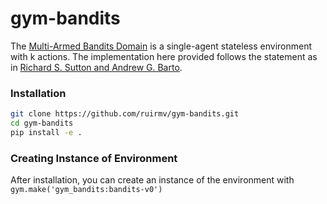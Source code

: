 # gym-bandits
The [Multi-Armed Bandits Domain](https://github.com/ruirmv/gym-bandits) is a single-agent stateless environment with k actions.
The implementation here provided follows the statement as in [Richard S. Sutton and Andrew G. Barto](https://mitpress.mit.edu/books/reinforcement-learning-second-edition).

### Installation
```bash
git clone https://github.com/ruirmv/gym-bandits.git
cd gym-bandits
pip install -e .
```

### Creating Instance of Environment

After installation, you can create an instance of the environment with ```gym.make('gym_bandits:bandits-v0')```
